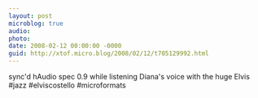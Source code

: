 ```yaml
---
layout: post
microblog: true
audio: 
photo: 
date: 2008-02-12 00:00:00 -0000
guid: http://xtof.micro.blog/2008/02/12/t705129992.html
---
```

sync'd hAudio spec 0.9 while listening Diana's voice with the huge Elvis #jazz #elviscostello #microformats
